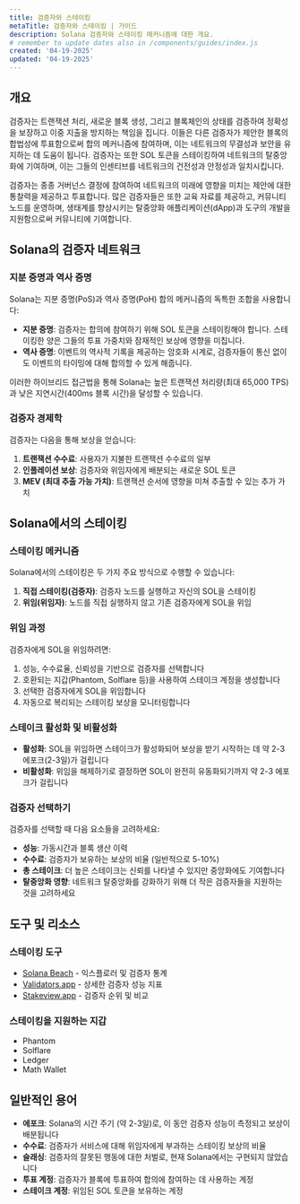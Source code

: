 ```yaml
---
title: 검증자와 스테이킹
metaTitle: 검증자와 스테이킹 | 가이드
description: Solana 검증자와 스테이킹 메커니즘에 대한 개요.
# remember to update dates also in /components/guides/index.js
created: '04-19-2025'
updated: '04-19-2025'
---
```

## 개요

검증자는 트랜잭션 처리, 새로운 블록 생성, 그리고 블록체인의 상태를 검증하여 정확성을 보장하고 이중 지출을 방지하는 책임을 집니다. 이들은 다른 검증자가 제안한 블록의 합법성에 투표함으로써 합의 메커니즘에 참여하며, 이는 네트워크의 무결성과 보안을 유지하는 데 도움이 됩니다. 검증자는 또한 SOL 토큰을 스테이킹하여 네트워크의 탈중앙화에 기여하며, 이는 그들의 인센티브를 네트워크의 건전성과 안정성과 일치시킵니다.

검증자는 종종 거버넌스 결정에 참여하여 네트워크의 미래에 영향을 미치는 제안에 대한 통찰력을 제공하고 투표합니다. 많은 검증자들은 또한 교육 자료를 제공하고, 커뮤니티 노드를 운영하며, 생태계를 향상시키는 탈중앙화 애플리케이션(dApp)과 도구의 개발을 지원함으로써 커뮤니티에 기여합니다.

## Solana의 검증자 네트워크

### 지분 증명과 역사 증명

Solana는 지분 증명(PoS)과 역사 증명(PoH) 합의 메커니즘의 독특한 조합을 사용합니다:

- **지분 증명**: 검증자는 합의에 참여하기 위해 SOL 토큰을 스테이킹해야 합니다. 스테이킹한 양은 그들의 투표 가중치와 잠재적인 보상에 영향을 미칩니다.
- **역사 증명**: 이벤트의 역사적 기록을 제공하는 암호화 시계로, 검증자들이 통신 없이도 이벤트의 타이밍에 대해 합의할 수 있게 해줍니다.

이러한 하이브리드 접근법을 통해 Solana는 높은 트랜잭션 처리량(최대 65,000 TPS)과 낮은 지연시간(400ms 블록 시간)을 달성할 수 있습니다.

### 검증자 경제학

검증자는 다음을 통해 보상을 얻습니다:

1. **트랜잭션 수수료**: 사용자가 지불한 트랜잭션 수수료의 일부
2. **인플레이션 보상**: 검증자와 위임자에게 배분되는 새로운 SOL 토큰
3. **MEV (최대 추출 가능 가치)**: 트랜잭션 순서에 영향을 미쳐 추출할 수 있는 추가 가치

## Solana에서의 스테이킹

### 스테이킹 메커니즘

Solana에서의 스테이킹은 두 가지 주요 방식으로 수행할 수 있습니다:

1. **직접 스테이킹(검증자)**: 검증자 노드를 실행하고 자신의 SOL을 스테이킹
2. **위임(위임자)**: 노드를 직접 실행하지 않고 기존 검증자에게 SOL을 위임

### 위임 과정

검증자에게 SOL을 위임하려면:

1. 성능, 수수료율, 신뢰성을 기반으로 검증자를 선택합니다
2. 호환되는 지갑(Phantom, Solflare 등)을 사용하여 스테이크 계정을 생성합니다
3. 선택한 검증자에게 SOL을 위임합니다
4. 자동으로 복리되는 스테이킹 보상을 모니터링합니다

### 스테이크 활성화 및 비활성화

- **활성화**: SOL을 위임하면 스테이크가 활성화되어 보상을 받기 시작하는 데 약 2-3 에포크(2-3일)가 걸립니다
- **비활성화**: 위임을 해제하기로 결정하면 SOL이 완전히 유동화되기까지 약 2-3 에포크가 걸립니다

### 검증자 선택하기

검증자를 선택할 때 다음 요소들을 고려하세요:
- **성능**: 가동시간과 블록 생산 이력
- **수수료**: 검증자가 보유하는 보상의 비율 (일반적으로 5-10%)
- **총 스테이크**: 더 높은 스테이크는 신뢰를 나타낼 수 있지만 중앙화에도 기여합니다
- **탈중앙화 영향**: 네트워크 탈중앙화를 강화하기 위해 더 작은 검증자들을 지원하는 것을 고려하세요

## 도구 및 리소스

### 스테이킹 도구
- [Solana Beach](https://solanabeach.io/validators) - 익스플로러 및 검증자 통계
- [Validators.app](https://www.validators.app/) - 상세한 검증자 성능 지표
- [Stakeview.app](https://stakeview.app/) - 검증자 순위 및 비교

### 스테이킹을 지원하는 지갑
- Phantom
- Solflare
- Ledger
- Math Wallet

## 일반적인 용어

- **에포크**: Solana의 시간 주기 (약 2-3일)로, 이 동안 검증자 성능이 측정되고 보상이 배분됩니다
- **수수료**: 검증자가 서비스에 대해 위임자에게 부과하는 스테이킹 보상의 비율
- **슬래싱**: 검증자의 잘못된 행동에 대한 처벌로, 현재 Solana에서는 구현되지 않았습니다
- **투표 계정**: 검증자가 블록에 투표하여 합의에 참여하는 데 사용하는 계정
- **스테이크 계정**: 위임된 SOL 토큰을 보유하는 계정